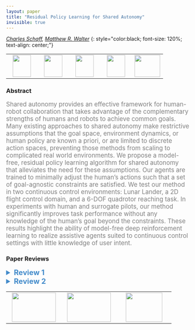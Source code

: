 ```yaml
---
layout: paper
title: "Residual Policy Learning for Shared Autonomy"
invisible: true
---
```

*[Charles Schaff](https://ttic.uchicago.edu/~cbschaff/), [Matthew R. Walter](https://ttic.uchicago.edu/~mwalter/)*
{: style="color:black; font-size: 120%; text-align: center;"}

<table width="40%"> <tr>
<td style="width: 20%; text-align: center;"><a href="http://www.roboticsproceedings.org/rss16/p072.pdf"><img src="{{ site.baseurl }}/images/paper_link.png"
width = "50"  height = "60"/> </a> </td>

<td style="width: 20%; text-align: center;"><a href="https://ttic.uchicago.edu/~cbschaff/rsa/"><img src="{{ site.baseurl }}/images/video_link.png"
width = "50"  height = "60"/> </a> </td>

<td style="width: 20%; text-align: center;"><a href="https://ttic.uchicago.edu/~cbschaff/rsa/"><img src="{{ site.baseurl }}/images/website_link.png"
width = "50"  height = "60"/> </a> </td>

<td style="width: 20%; text-align: center;"><a href="https://github.com/cbschaff/rsa"><img src="{{ site.baseurl }}/images/software_link.png"
width = "50"  height = "60"/> </a> </td>

<td style="width: 20%; text-align: center;"><a href="nan"><img src="{{ site.baseurl }}/images/pheedloop_link.png"
width = "70"  height = "60"/> </a> </td>

</tr></table>

### Abstract
<html><p style="color:gray; font-size: 120%; text-align: justified;">
Shared autonomy provides an effective framework for human-robot collaboration that takes advantage of the complementary strengths of humans and robots to achieve common goals. Many existing approaches to shared autonomy make restrictive assumptions that the goal space, environment dynamics, or human policy are known a priori, or are limited to discrete action spaces, preventing those methods from scaling to complicated real world environments. We propose a model-free, residual policy learning algorithm for shared autonomy that alleviates the need for these assumptions. Our agents are trained to minimally adjust the human’s actions such that a set of goal-agnostic constraints are satisfied. We test our method in two continuous control environments: Lunar Lander, a 2D flight control domain, and a 6-DOF quadrotor reaching task. In experiments with human and surrogate pilots, our method significantly improves task performance without any knowledge of the human’s goal beyond the constraints. These results highlight the ability of model-free deep reinforcement learning to realize assistive agents suited to continuous control settings with little knowledge of user intent.
</p></html>

### Paper Reviews
<details><summary style="font-size:20px; color:#438BCA"><b> Review 1</b></summary>
<p style="color:gray; font-size: 120%; text-align: justified; white-space: pre-line">
Summary:
This paper develops a method for shared autonomy between a human and a robot. Prior work generally assumes that the agent has access to information about the set of goals for the task or the environment dynamics. The authors’ approach does not rely on this information and instead aims to learn a policy that augments the human while satisfying some constraints. They add the agent’s action as a residual correction to the human’s actions and use a formulation based on constrained MDPs to ensure that the agent follows the constraints set by a reward function R_{general}. The method is evaluated on multiple domains with both simulated and real human users, highlighting that having an agent copilot a human leads to significantly better performance than having a human act alone.

Originality:
The work has some original components, such as taking existing methods (e.g., residual policy learning) and applying it to a shared autonomy scenario. However, there are a lot of works in the space of human-agent joint RL so the authors should spend more time talking about how this work differs from these, not just how the work differs from the most related works (e.g., Reddy et al. and Broad et al.) 

Clarity:
The paper is well-written and clear. The figures are well-done (e.g., Figure 2).

Quality:
The paper is of high quality. The experiments show that the agent copilot helps the human in both simulated and real human settings. There could have been more baselines to show that the agent is really helping at the right points (more below in other points), like comparing with randomly-assisting agents or agents that provide bad assistance. 

One point to fix in the paper though is that the introduction of the paper and other places throughout the text slightly oversell the work in that it claims that this work doesn’t require any information about goals, environment dynamics, etc, but it sounds like the main goal of the paper is to support the human in the task. In this setting, it’s not that the agent is learning the goals autonomously. It is instead just deflecting to the human, which is not what is expected when reading through the abstract and introduction. 

Significance:
The work is significant for the community as the method can support effective shared autonomy between humans and robots. I appreciate that the authors included both simulated human and real human experiments, as that leads to a stronger evaluation and better generalization to the community. 

Other comments:
- Related to the point in the quality section, there is a statement about prior work often “requir[ing] access to demonstrations or the user’s policy for achieving each goal,” but this work also requires similar data from humans. I would recommend in this place and throughout the paper, to be careful about overselling. The paper seems to be about developing an agent that can assist humans rather than an agent that can act under unknown goals and dynamics.
- In Results, this point comes again, where the authors state that the agent generalizes, despite having no explicit or implicit knowledge of the task. But, this is debatable as the agent does have R_{general} and the rest of the task-specific components are taken care of by a human. This statement should be revised to be more clear about this.
- For experiments, the authors compared a human acting alone vs. a human acting with the copilot. It would have been nice to include baselines such as random assistance (randomly providing assistance to the human at about the same frequency as the assisted condition) and bad assistance (assisting at exactly the moments the assisted condition would not).
- Before the conclusion, the authors say that the agent responded slowly to user commands. Why was this? Was it because the algorithm ran slowly or that the authors set up a time delay in the experiments?
</p> </details>

<details><summary style="font-size:20px; color:#438BCA"><b> Review 2</b></summary>
<p style="color:gray; font-size: 120%; text-align: justified; white-space: pre-line">
Regarding originality, this paper provides a novel perspective on shared autonomy, in that it focuses on training a task-agnostic agent that can effectively help human users without having to know the user's intent. This can be applied to any domain that has constraints (e.g., avoid collisions, stay upright) that are independent of what the goal is. The algorithm itself is not especially novel -- it combines residual policy learning with constrained policy optimization, both of which have been proposed by previous work. (On that note, it's worth briefly citing related work on constrained policy optimization in the paper, e.g. [1] and [2].) In addition, the contribution of the paper is somewhat overstated. Even though the agent itself is model-free and thus does not learn a model of the environment dynamics, the simulator used for training implicitly contains knowledge of environment dynamics. In particular, there are no guarantees that the agent will work if the dynamics at test time (e.g., in the real world), are different from those in the simulator. This limits the ability to use this approach for real-world applications.

Regarding quality and clarity, this paper is well-motivated, written very well, and easy to understand. Both the approach and the experimental design are explained clearly, and the experiments are well-designed. The results show that agents trained with this approach indeed help humans perform better, both in the task that the agent was trained on (i.e., Lunar Lander and Drone Reacher), and in a new task (Lunar Reacher). The latter shows that the agent is indeed task-agnostic, since the goals in Lunar Reacher are quite different than those in Lunar Lander.

There are a few details missing that are necessary for reproducibility; these could be included in an Appendix, if there is not enough space in the main paper. Specifically, what was the weighting on the different task-agnostic reward components? Is the learning sensitive to how these weights are chosen? And how were the shaping terms used in Lunar Lander and Drone Reacher computed?

I also have a few concerns regarding experiment design. First, the baseline is weak. The only comparison is to an agent that does not assist the human at all. It would be beneficial to compare against agents trained with different human models (e.g., laggy or noisy). Even better, it would be great to compare against Reddy et al. (citation [41] in the paper) in the Lunar Lander environment, as a best-case scenario of how helpful a non-task-agnostic agent can be, and perhaps even take an agent trained with that approach in Lunar Lander, and see how it performs in assisting people in Lunar Reacher.

Second, why wasn't a single agent trained on all models of human behavior together (i.e., noisy, laggy, and all imitation policies)? It seems that this would result in an agent that is more robust than the agents considered in the paper, which are trained on only one of those three models of human behavior. Finally, a drawback is that the user sample is very gender-biased (all male), and possibly age biased (what was the standard deviation in age? please include this in the paper as well).

Minor comments / questions:
- The direction of the inequality sign for the constraint is greater-than in equations 6 and 7, but less-than-or-equal-to in equation 3, which is inconsistent.
- Why did users assisted by the trained agent experience more timeouts in Drone Reacher? Participants said the agent "responded slowly to user commands," but why was this the case in Drone Reacher but not in Lunar Lander or Lunar Reacher?
- Figure 4 plots the success vs. crash vs. timeout proportions; I would also like to see a plot of rewards, and an analysis of whether those differences are statistically significant.

[1] Tessler et al. Reward constrained policy optimization. ICLR 2019.
[2] Bohez et al. Value constrained model-free continuous control. https://arxiv.org/abs/1902.04623
</p> </details>

<table width="100%"><tr><td style="width: 30%; text-align: center;"><a href="{{ site.baseurl }}/program/papers/71"> <img src="{{ site.baseurl }}/images/previous_icon.png" width = "120"  height = "80"/> </a> </td>

<td style="width: 30%; text-align: center;"><a href="{{ site.baseurl }}/program/papers"> <img src="{{ site.baseurl }}/images/overview_icon.png" width = "120"  height = "80"/> </a> </td> 

<td style="width: 30%; text-align: center;"><a href="{{ site.baseurl }}/program/papers/73"> <img src="{{ site.baseurl }}/images/next_icon.png" width = "100"  height = "80"/> </a> </td> 

</tr></table>

